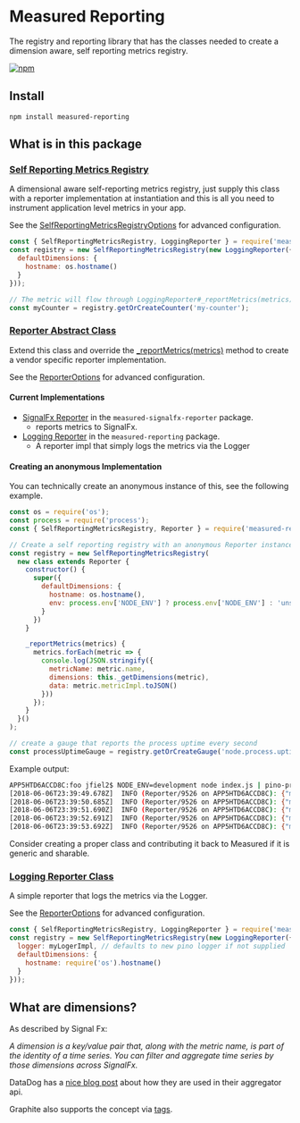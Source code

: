 # Measured Reporting

The registry and reporting library that has the classes needed to create a dimension aware, self reporting metrics registry.

[![npm](https://img.shields.io/npm/v/measured-reporting.svg)](https://www.npmjs.com/package/measured-reporting) 

## Install

```
npm install measured-reporting
```

## What is in this package

### [Self Reporting Metrics Registry](https://yaorg.github.io/node-measured/SelfReportingMetricsRegistry.html)
A dimensional aware self-reporting metrics registry, just supply this class with a reporter implementation at instantiation and this is all you need to instrument application level metrics in your app.

See the [SelfReportingMetricsRegistryOptions](http://yaorg.github.io/node-measured/build/docs/packages/measured-reporting/global.html#SelfReportingMetricsRegistryOptions) for advanced configuration.

```javascript
const { SelfReportingMetricsRegistry, LoggingReporter } = require('measured-reporting');
const registry = new SelfReportingMetricsRegistry(new LoggingReporter({
  defaultDimensions: {
    hostname: os.hostname()
  }
}));

// The metric will flow through LoggingReporter#_reportMetrics(metrics) every 10 seconds by default
const myCounter = registry.getOrCreateCounter('my-counter');

```

### [Reporter Abstract Class](https://yaorg.github.io/node-measured/Reporter.html)
Extend this class and override the [_reportMetrics(metrics)](https://yaorg.github.io/node-measured/Reporter.html#_reportMetrics__anchor) method to create a vendor specific reporter implementation. 

See the [ReporterOptions](http://yaorg.github.io/node-measured/build/docs/packages/measured-reporting/global.html#ReporterOptions) for advanced configuration.

#### Current Implementations
- [SignalFx Reporter](https://yaorg.github.io/node-measured/SignalFxMetricsReporter.html) in the `measured-signalfx-reporter` package.
  - reports metrics to SignalFx.
- [Logging Reporter](https://yaorg.github.io/node-measured/LoggingReporter.html) in the `measured-reporting` package.
  - A reporter impl that simply logs the metrics via the Logger

#### Creating an anonymous Implementation
You can technically create an anonymous instance of this, see the following example.
```javascript
const os = require('os');
const process = require('process');
const { SelfReportingMetricsRegistry, Reporter } = require('measured-reporting');

// Create a self reporting registry with an anonymous Reporter instance;
const registry = new SelfReportingMetricsRegistry(
  new class extends Reporter {
    constructor() {
      super({
        defaultDimensions: {
          hostname: os.hostname(),
          env: process.env['NODE_ENV'] ? process.env['NODE_ENV'] : 'unset'
        }
      })
    }

    _reportMetrics(metrics) {
      metrics.forEach(metric => {
        console.log(JSON.stringify({
          metricName: metric.name,
          dimensions: this._getDimensions(metric),
          data: metric.metricImpl.toJSON()
        }))
      });
    }
  }()
);

// create a gauge that reports the process uptime every second
const processUptimeGauge = registry.getOrCreateGauge('node.process.uptime', () => process.uptime(), {}, 1);
```

Example output:
```bash
APP5HTD6ACCD8C:foo jfiel2$ NODE_ENV=development node index.js | pino-pretty -c -l
[2018-06-06T23:39:49.678Z]  INFO (Reporter/9526 on APP5HTD6ACCD8C): {"metricName":"node.process.uptime","dimensions":{"hostname":"APP5HTD6ACCD8C","env":"development"},"data":0.092}
[2018-06-06T23:39:50.685Z]  INFO (Reporter/9526 on APP5HTD6ACCD8C): {"metricName":"node.process.uptime","dimensions":{"hostname":"APP5HTD6ACCD8C","env":"development"},"data":1.099}
[2018-06-06T23:39:51.690Z]  INFO (Reporter/9526 on APP5HTD6ACCD8C): {"metricName":"node.process.uptime","dimensions":{"hostname":"APP5HTD6ACCD8C","env":"development"},"data":2.104}
[2018-06-06T23:39:52.691Z]  INFO (Reporter/9526 on APP5HTD6ACCD8C): {"metricName":"node.process.uptime","dimensions":{"hostname":"APP5HTD6ACCD8C","env":"development"},"data":3.105}
[2018-06-06T23:39:53.692Z]  INFO (Reporter/9526 on APP5HTD6ACCD8C): {"metricName":"node.process.uptime","dimensions":{"hostname":"APP5HTD6ACCD8C","env":"development"},"data":4.106}
```


Consider creating a proper class and contributing it back to Measured if it is generic and sharable.

### [Logging Reporter Class](https://yaorg.github.io/node-measured/LoggingReporter.html)
A simple reporter that logs the metrics via the Logger.

See the [ReporterOptions](http://yaorg.github.io/node-measured/build/docs/packages/measured-reporting/global.html#ReporterOptions) for advanced configuration.

```javascript
const { SelfReportingMetricsRegistry, LoggingReporter } = require('measured-reporting');
const registry = new SelfReportingMetricsRegistry(new LoggingReporter({
  logger: myLogerImpl, // defaults to new pino logger if not supplied
  defaultDimensions: {
    hostname: require('os').hostname()
  }
}));
```

## What are dimensions?
As described by Signal Fx:
    
*A dimension is a key/value pair that, along with the metric name, is part of the identity of a time series. 
You can filter and aggregate time series by those dimensions across SignalFx.*
    
DataDog has a [nice blog post](https://www.datadoghq.com/blog/the-power-of-tagged-metrics/) about how they are used in their aggregator api.

Graphite also supports the concept via [tags](http://graphite.readthedocs.io/en/latest/tags.html).

